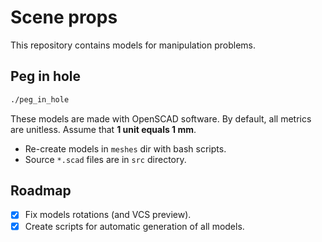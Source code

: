 # Scene props

This repository contains models for manipulation problems.

## Peg in hole
```bash
./peg_in_hole
```
These models are made with OpenSCAD software. By default, all metrics are unitless. Assume that **1 unit equals 1 mm**.

- Re-create models in `meshes` dir with bash scripts.
- Source `*.scad` files are in `src` directory.

## Roadmap
- [x] Fix models rotations (and VCS preview).
- [x] Create scripts for automatic generation of all models.